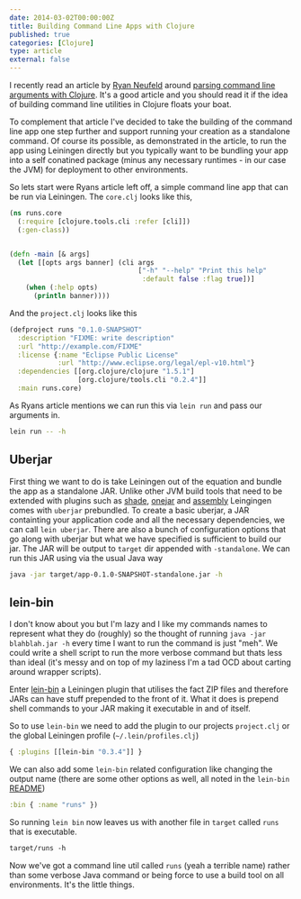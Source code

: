 ```yaml
---
date: 2014-03-02T00:00:00Z
title: Building Command Line Apps with Clojure
published: true
categories: [Clojure]
type: article
external: false
---
```

I recently read an article by [Ryan Neufeld](http://rkn.io) around [parsing command line arguments with Clojure](http://www.rkn.io/2014/02/27/clojure-cookbook-command-line-args/). It's a good article and you should read it if the idea of building command line utilities in Clojure floats your boat.

To complement that article I've decided to take the building of the command line app one step further and support running your creation as a standalone command.  Of course its possible, as demonstrated in the article, to run the app using Leiningen directly but you typically want to be bundling your app into a self conatined package (minus any necessary runtimes - in our case the JVM) for deployment to other environments.

So lets start were Ryans article left off, a simple command line app that can be run via Leiningen. The `core.clj` looks like this,

```clojure
(ns runs.core
  (:require [clojure.tools.cli :refer [cli]])
  (:gen-class))


(defn -main [& args]
  (let [[opts args banner] (cli args
                                ["-h" "--help" "Print this help"
                                 :default false :flag true])]
    (when (:help opts)
      (println banner))))
```

And the `project.clj` looks like this

```clojure
(defproject runs "0.1.0-SNAPSHOT"
  :description "FIXME: write description"
  :url "http://example.com/FIXME"
  :license {:name "Eclipse Public License"
            :url "http://www.eclipse.org/legal/epl-v10.html"}
  :dependencies [[org.clojure/clojure "1.5.1"]
                 [org.clojure/tools.cli "0.2.4"]]
  :main runs.core)
```

As Ryans article mentions we can run this via `lein run` and pass our arguments in.

```bash
lein run -- -h
```

## Uberjar

First thing we want to do is take Leiningen out of the equation and bundle the app as a standalone JAR.  Unlike other JVM build tools that need to be extended with plugins such as [shade](http://maven.apache.org/plugins/maven-shade-plugin/), [onejar](http://one-jar.sourceforge.net/) and [assembly](https://github.com/sbt/sbt-assembly) Leingingen comes with `uberjar` prebundled.  To create a basic uberjar, a JAR containting your application code and all the necessary dependencies, we can call `lein uberjar`.  There are also a bunch of configuration options that go along with uberjar but what we have specified is sufficient to build our jar.  The JAR will be output to `target` dir appended with `-standalone`.  We can run this JAR using via the usual Java way

```bash
java -jar target/app-0.1.0-SNAPSHOT-standalone.jar -h
```

## lein-bin

I don't know about you but I'm lazy and I like my commands names to represent what they do (roughly) so the thought of running `java -jar blahblah.jar -h` every time I want to run the command is just "meh".  We could write a shell script to run the more verbose command but thats less than ideal (it's messy and on top of my laziness I'm a tad OCD about carting around wrapper scripts).

Enter [lein-bin](https://github.com/Raynes/lein-bin) a Leiningen plugin that utilises the fact ZIP files and therefore JARs can have stuff prepended to the front of it.  What it does is prepend shell commands to your JAR making it executable in and of itself.

So to use `lein-bin` we need to add the plugin to our projects `project.clj` or the global Leiningen profile (`~/.lein/profiles.clj`)

```clojure
{ :plugins [[lein-bin "0.3.4"]] }
```

We can also add some `lein-bin` related configuration like changing the output name (there are some other options as well, all noted in the `lein-bin` [README](https://github.com/Raynes/lein-bin/blob/master/README.markdown))

```clojure
:bin { :name "runs" })
```

So running `lein bin` now leaves us with another file in `target` called  `runs` that is executable.

```clojure
target/runs -h
```

Now we've got a command line util called `runs` (yeah a terrible name) rather than some verbose Java command or being force to use a build tool on all environments.  It's the little things.